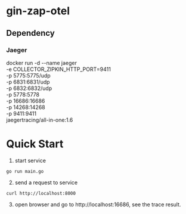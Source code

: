 gin-zap-otel
===

## Dependency

### Jaeger

docker run -d --name jaeger \
  -e COLLECTOR_ZIPKIN_HTTP_PORT=9411 \
  -p 5775:5775/udp \
  -p 6831:6831/udp \
  -p 6832:6832/udp \
  -p 5778:5778 \
  -p 16686:16686 \
  -p 14268:14268 \
  -p 9411:9411 \
  jaegertracing/all-in-one:1.6

# Quick Start

1. start service
```shell
go run main.go
```
2. send a request to service
```shell
curl http://localhost:8000
```
3. open browser and go to http://localhost:16686, see the trace result.